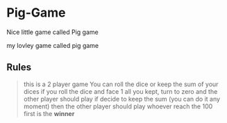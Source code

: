 # Pig-Game
Nice little game called Pig game

my lovley game called pig game

## Rules
> this is a 2 player game
> You can roll the dice or keep the sum of your dices
> if you roll the dice and face 1 all you kept, turn to zero and the other player should play
> if decide to keep the sum (you can do it any moment) then the other player should play
> whoever reach the 100 first is the **winner**
